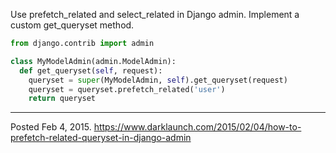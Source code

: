 Use prefetch_related and select_related in Django admin. Implement a custom get_queryset method.

```py
from django.contrib import admin

class MyModelAdmin(admin.ModelAdmin):
  def get_queryset(self, request):
    queryset = super(MyModelAdmin, self).get_queryset(request)
    queryset = queryset.prefetch_related('user')
    return queryset
```

---

Posted Feb 4, 2015.
https://www.darklaunch.com/2015/02/04/how-to-prefetch-related-queryset-in-django-admin
